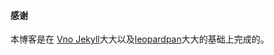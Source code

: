 #### 感谢   

本博客是在 [Vno Jekyll](https://github.com/onevcat/vno-jekyll)大大以及[leopardpan](http://baixin.io)大大的基础上完成的。  
